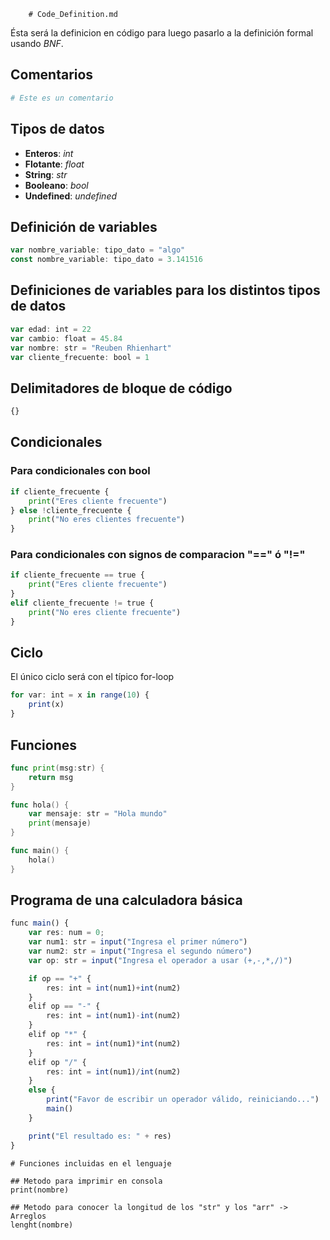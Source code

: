 		# Code_Definition.md

Ésta será la definicion en código para luego pasarlo a la definición formal usando *BNF*.

## Comentarios
```python
# Este es un comentario
```

## Tipos de datos

- **Enteros**: *int*
- **Flotante**: *float*
- **String**: *str*
- **Booleano**: *bool*
- **Undefined**: *undefined*

## Definición de variables
```typescript
var nombre_variable: tipo_dato = "algo"
const nombre_variable: tipo_dato = 3.141516
```

## Definiciones de variables para los distintos tipos de datos
```typescript
var edad: int = 22
var cambio: float = 45.84
var nombre: str = "Reuben Rhienhart"
var cliente_frecuente: bool = 1
```

## Delimitadores de bloque de código
```typescript
{}
```

## Condicionales

### Para condicionales con bool
```python
if cliente_frecuente {
    print("Eres cliente frecuente")
} else !cliente_frecuente {
    print("No eres clientes frecuente")
}
```

### Para condicionales con signos de comparacion "\==\" ó "\!=\"
```python
if cliente_frecuente == true {
    print("Eres cliente frecuente")
} 
elif cliente_frecuente != true {
    print("No eres cliente frecuente")
}
```
## Ciclo
El único ciclo será con el típico for-loop
```typescript
for var: int = x in range(10) {
    print(x)
}
```

## Funciones
```go
func print(msg:str) {
	return msg
}

func hola() {
	var mensaje: str = "Hola mundo"
	print(mensaje)
}

func main() {
	hola()
}
```


## Programa de una calculadora básica
```ts
func main() {
	var res: num = 0;
	var num1: str = input("Ingresa el primer número")
	var num2: str = input("Ingresa el segundo número")
	var op: str = input("Ingresa el operador a usar (+,-,*,/)")

	if op == "+" {
		res: int = int(num1)+int(num2)
	} 
	elif op == "-" {
		res: int = int(num1)-int(num2)
	}
	elif op "*" {
		res: int = int(num1)*int(num2)
	}
	elif op "/" {
		res: int = int(num1)/int(num2)
	}
	else {
		print("Favor de escribir un operador válido, reiniciando...")
		main()
	}

	print("El resultado es: " + res)
}
```

```siv
# Funciones incluidas en el lenguaje

## Metodo para imprimir en consola
print(nombre)

## Metodo para conocer la longitud de los "str" y los "arr" -> Arreglos
lenght(nombre)
``` 
